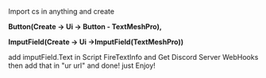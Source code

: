 Import cs in anything
and create

**Button(Create -> Ui -> Button - TextMeshPro),**

**ImputField(Create -> Ui ->ImputField(TextMeshPro))**

add imputField.Text in Script FireTextInfo
and Get Discord Server WebHooks
then add that in "ur url"
and done! just Enjoy!
